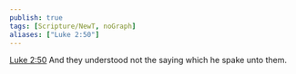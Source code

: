 ```yaml
---
publish: true
tags: [Scripture/NewT, noGraph]
aliases: ["Luke 2:50"]
---
```

[Luke 2:50](https://churchofjesuschrist.org/study/scriptures/nt/luke/2?lang=eng&id=p50#p50) And they understood not the saying which he spake unto them.
